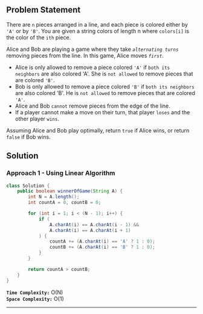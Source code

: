 ## Problem Statement

There are `n` pieces arranged in a line, and each piece is colored either by `'A'` or by `'B'`. You are given a string colors of length n where `colors[i]` is the color of the `ith` piece.

Alice and Bob are playing a game where they take *`alternating turns`* removing pieces from the line. In this game, Alice moves *`first`*.

- Alice is only allowed to remove a piece colored `'A'` if `both its neighbors` are also colored 'A'. She is `not allowed` to remove pieces that are colored `'B'`.
- Bob is only allowed to remove a piece colored `'B'` if `both its neighbors` are also colored 'B'. He is `not allowed` to remove pieces that are colored `'A'`.
- Alice and Bob `cannot` remove pieces from the edge of the line.
- If a player cannot make a move on their turn, that player `loses` and the other player `wins`.

Assuming Alice and Bob play optimally, return `true` if Alice wins, or return `false` if Bob wins.

## Solution

### Approach 1 - Using Linear Algorithm

```java
class Solution {
    public boolean winnerOfGame(String A) {
        int N = A.length();
        int countA = 0, countB = 0;

        for (int i = 1; i < (N - 1); i++) {
            if (
                A.charAt(i) == A.charAt(i - 1) && 
                A.charAt(i) == A.charAt(i + 1)
            ) {
                countA += (A.charAt(i) == 'A' ? 1 : 0);
                countB += (A.charAt(i) == 'B' ? 1 : 0);
            }
        }

        return countA > countB;
    }
}
```

**`Time Complexity:`** O(N) <br>
**`Space Complexity:`** O(1)

---